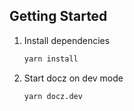 ## Getting Started

1. Install dependencies

   ```sh
   yarn install
   ```

2. Start docz on dev mode 
   ```sh
   yarn docz.dev
   ```
